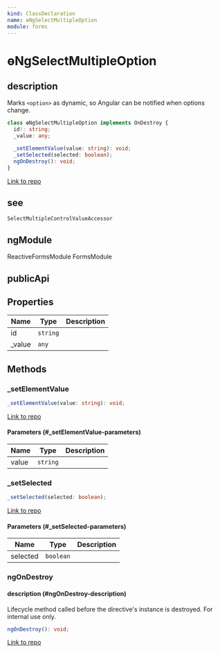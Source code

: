 ```yaml
---
kind: ClassDeclaration
name: ɵNgSelectMultipleOption
module: forms
---
```


# ɵNgSelectMultipleOption

## description

Marks `<option>` as dynamic, so Angular can be notified when options change.

```ts
class ɵNgSelectMultipleOption implements OnDestroy {
  id!: string;
  _value: any;

  _setElementValue(value: string): void;
  _setSelected(selected: boolean);
  ngOnDestroy(): void;
}
```

[Link to repo](https://github.com/timdeschryver/angular/blob/master/packages/forms/src/directives/select_multiple_control_value_accessor.ts#L234-L298)

## see

`SelectMultipleControlValueAccessor`

## ngModule

ReactiveFormsModule
FormsModule

## publicApi

## Properties

| Name    | Type     | Description |
| ------- | -------- | ----------- |
| id      | `string` |             |
| \_value | `any`    |             |

## Methods

### \_setElementValue

```ts
_setElementValue(value: string): void;
```

[Link to repo](https://github.com/timdeschryver/angular/blob/master/packages/forms/src/directives/select_multiple_control_value_accessor.ts#L279-L281)

#### Parameters (#\_setElementValue-parameters)

| Name  | Type     | Description |
| ----- | -------- | ----------- |
| value | `string` |             |

### \_setSelected

```ts
_setSelected(selected: boolean);
```

[Link to repo](https://github.com/timdeschryver/angular/blob/master/packages/forms/src/directives/select_multiple_control_value_accessor.ts#L284-L286)

#### Parameters (#\_setSelected-parameters)

| Name     | Type      | Description |
| -------- | --------- | ----------- |
| selected | `boolean` |             |

### ngOnDestroy

#### description (#ngOnDestroy-description)

Lifecycle method called before the directive's instance is destroyed. For internal use only.

```ts
ngOnDestroy(): void;
```

[Link to repo](https://github.com/timdeschryver/angular/blob/master/packages/forms/src/directives/select_multiple_control_value_accessor.ts#L292-L297)
